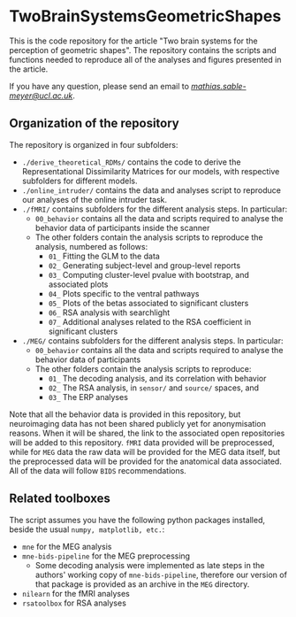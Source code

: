 # TwoBrainSystemsGeometricShapes

This is the code repository for the article "Two brain systems for the
perception of geometric shapes". The repository contains the scripts and
functions needed to reproduce all of the analyses and figures presented in the
article.

If you have any question, please send an email to
*mathias.sable-meyer@ucl.ac.uk*.


## Organization of the repository

The repository is organized in four subfolders:

* `./derive_theoretical_RDMs/` contains the code to derive the Representational
  Dissimilarity Matrices for our models, with respective subfolders for
  different models.
* `./online_intruder/` contains the data and analyses script to reproduce our
  analyses of the online intruder task.
* `./fMRI/` contains subfolders for the different analysis steps. In
  particular:
    * `00_behavior` contains all the data and scripts required to analyse the
      behavior data of participants inside the scanner
    * The other folders contain the analysis scripts to reproduce the analysis,
      numbered as follows:
        * `01_` Fitting the GLM to the data
        * `02_` Generating subject-level and group-level reports
        * `03_` Computing cluster-level pvalue with bootstrap, and associated plots
        * `04_` Plots specific to the ventral pathways
        * `05_` Plots of the betas associated to significant clusters
        * `06_` RSA analysis with searchlight
        * `07_` Additional analyses related to the RSA coefficient in significant clusters
* `./MEG/` contains subfolders for the different analysis steps. In particular:
    * `00_behavior` contains all the data and scripts required to analyse the
      behavior data of participants
    * The other folders contain the analysis scripts to reproduce:
        * `01_` The decoding analysis, and its correlation with behavior
        * `02_` The RSA analysis, in `sensor/` and `source/` spaces, and
        * `03_` The ERP analyses

Note that all the behavior data is provided in this repository, but
neuroimaging data has not been shared publicly yet for anonymisation reasons.
When it will be shared, the link to the associated open repositories will be
added to this repository. `fMRI` data provided will be preprocessed, while for
`MEG` data the raw data will be provided for the MEG data itself, but the
preprocessed data will be provided for the anatomical data associated. All of
the data will follow `BIDS` recommendations.

## Related toolboxes

The script assumes you have the following python packages installed, beside the
usual `numpy, matplotlib, etc.`:

* `mne` for the MEG analysis
* `mne-bids-pipeline` for the MEG preprocessing
    * Some decoding analysis were implemented as late steps in the authors'
      working copy of `mne-bids-pipeline`, therefore our version of that
      package is provided as an archive in the `MEG` directory.
* `nilearn` for the fMRI analyses
* `rsatoolbox` for RSA analyses
